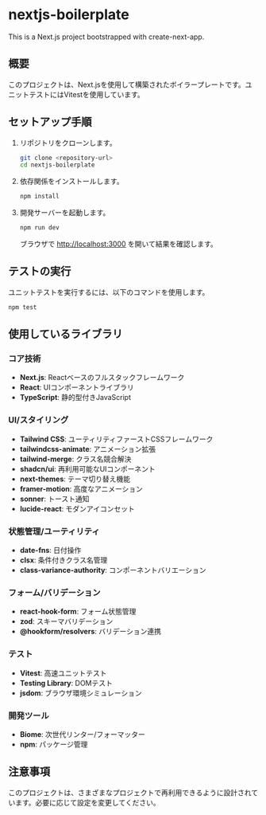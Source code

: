 # nextjs-boilerplate

This is a Next.js project bootstrapped with create-next-app.

## 概要

このプロジェクトは、Next.jsを使用して構築されたボイラープレートです。ユニットテストにはVitestを使用しています。

## セットアップ手順

1. リポジトリをクローンします。

   ```bash
   git clone <repository-url>
   cd nextjs-boilerplate
   ```

2. 依存関係をインストールします。

   ```bash
   npm install
   ```

3. 開発サーバーを起動します。

   ```bash
   npm run dev
   ```

   ブラウザで [http://localhost:3000](http://localhost:3000) を開いて結果を確認します。

## テストの実行

ユニットテストを実行するには、以下のコマンドを使用します。

```bash
npm test
```

## 使用しているライブラリ

### コア技術

- **Next.js**: Reactベースのフルスタックフレームワーク
- **React**: UIコンポーネントライブラリ
- **TypeScript**: 静的型付きJavaScript

### UI/スタイリング

- **Tailwind CSS**: ユーティリティファーストCSSフレームワーク
- **tailwindcss-animate**: アニメーション拡張
- **tailwind-merge**: クラス名競合解決
- **shadcn/ui**: 再利用可能なUIコンポーネント
- **next-themes**: テーマ切り替え機能
- **framer-motion**: 高度なアニメーション
- **sonner**: トースト通知
- **lucide-react**: モダンアイコンセット

### 状態管理/ユーティリティ

- **date-fns**: 日付操作
- **clsx**: 条件付きクラス名管理
- **class-variance-authority**: コンポーネントバリエーション

### フォーム/バリデーション

- **react-hook-form**: フォーム状態管理
- **zod**: スキーマバリデーション
- **@hookform/resolvers**: バリデーション連携

### テスト

- **Vitest**: 高速ユニットテスト
- **Testing Library**: DOMテスト
- **jsdom**: ブラウザ環境シミュレーション

### 開発ツール

- **Biome**: 次世代リンター/フォーマッター
- **npm**: パッケージ管理

## 注意事項

このプロジェクトは、さまざまなプロジェクトで再利用できるように設計されています。必要に応じて設定を変更してください。
